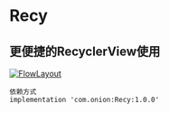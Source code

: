 # Recy
## 更便捷的RecyclerView使用
 [ ![FlowLayout](https://img.shields.io/badge/FlowLayout-1.0.0-orange.svg) ](https://bintray.com/zhangqiaa/maven/FlowLayout/_latestVersion)
```
依赖方式      
implementation 'com.onion:Recy:1.0.0'
```

